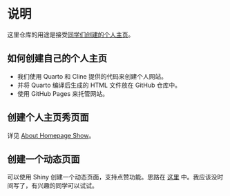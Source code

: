 # 说明

这里仓库的用途是接受[同学们创建的个人主页](https://d2rs-2025spring.github.io/myHomePages/)。

## 如何创建自己的个人主页

* 我们使用 Quarto 和 Cline 提供的代码来创建个人网站。
* 并将 Quarto 编译后生成的 HTML 文件放在 GitHub 仓库中。
* 使用 GitHub Pages 来托管网站。

## 创建个人主页秀页面

详见 [About Homepage Show](https://d2rs-2025spring.github.io/myHomePages/about.html)。

## 创建一个动态页面

可以使用 Shiny 创建一个动态页面，支持点赞功能。思路在 [这里](shiny-test3.qmd) 中。我应该没时间写了，有兴趣的同学可以试试。

